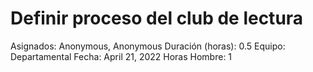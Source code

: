# Definir proceso del club de lectura

Asignados: Anonymous, Anonymous
Duración (horas): 0.5
Equipo: Departamental
Fecha: April 21, 2022
Horas Hombre: 1